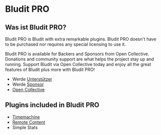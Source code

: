 # Bludit PRO
<!-- Position: 100 -->

## Was ist Bludit PRO?
Bludit PRO is Bludit with extra remarkable plugins. Bludit PRO doesn't have to be purchased nor requires any special licensing to use it.

Bludit PRO is available for Backers and Sponsors from Open Collective. Donations and community support are what helps the project stay up and running. Support Bludit via Open Collective today and enjoy all the great features of Bludit plus more with Bludit PRO!

- Werde [Unterstützer](https://opencollective.com/bludit#backer)
- Werde [Sponsor](https://opencollective.com/bludit#sponsor)
- [Open Collective](https://opencollective.com/bludit)

## Plugins included in Bludit PRO
- [Timemachine](https://docs.bludit.com/en/bludit-pro/timemachine)
- [Remote Content](https://docs.bludit.com/en/bludit-pro/remote-content)
- Simple Stats
